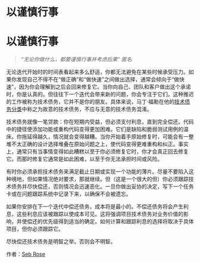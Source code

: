 # 以谨慎行事

# 以谨慎行事

> *“无论你做什么，都要谨慎行事并考虑后果” 匿名*

无论迭代开始时的时间表看起来多么舒适，你都无法避免在某些时候承受压力。如果你发现自己不得不在“做正确”和“做快速”之间做出选择，通常会倾向于“做快速”，因为你会理解到之后会回来修复它。当你向自己、团队和客户做出这个承诺时，你是认真的。但往往下一个迭代会带来新的问题，你会专注于它们。这种推迟的工作被称为技术债务，它并不是你的朋友。具体来说，马丁·福勒在他的[技术债务分类](http://martinfowler.com/bliki/TechnicalDebtQuadrant.html)中称之为故意的技术债务，不应与无意的技术债务混淆。

技术债务就像一笔贷款：你在短期内受益，但必须支付利息，直到完全偿还。代码中的捷径使添加功能或重构代码变得更加困难。它们是缺陷和脆弱测试用例的温床。你拖延得越久，情况就会变得越糟。当你开始着手原始修复时，可能会有一整堆不太正确的设计选择堆叠在原始问题之上，使代码变得更难重构和纠正。事实上，通常只有当事情变得如此糟糕以至于你必须修复它时，你才会真正回去修复它。而那时修复它通常是如此困难，以至于你无法承担时间或风险。

有时你必须承担技术债务来满足截止日期或实现一个功能的薄片。尽量不要陷入这种境地，但如果情况绝对要求，那就继续。但（这是一个很大的但）你必须跟踪技术债务并尽快偿还，否则情况会迅速恶化。一旦你做出妥协的决定，写下一个任务卡或在问题跟踪系统中记录下来，以确保不会被遗忘。

如果你安排在下一个迭代中偿还债务，成本将是最小的。不偿还债务将会产生利息，这些利息应该被跟踪以使成本可见。这将强调项目技术债务对业务价值的影响，并使偿还的优先级得到适当的确定。如何计算和跟踪利息的选择将取决于具体项目，但你必须跟踪它。

尽快偿还技术债务是明智之举。否则会不明智。

作者：[Seb Rose](http://programmer.97things.oreilly.com/wiki/index.php/Seb_Rose)

